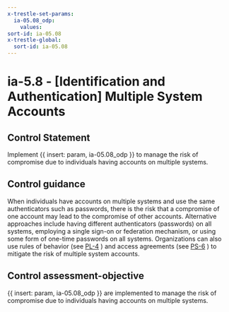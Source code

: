 ```yaml
---
x-trestle-set-params:
  ia-05.08_odp:
    values:
sort-id: ia-05.08
x-trestle-global:
  sort-id: ia-05.08
---
```


# ia-5.8 - \[Identification and Authentication\] Multiple System Accounts

## Control Statement

Implement {{ insert: param, ia-05.08_odp }} to manage the risk of compromise due to individuals having accounts on multiple systems.

## Control guidance

When individuals have accounts on multiple systems and use the same authenticators such as passwords, there is the risk that a compromise of one account may lead to the compromise of other accounts. Alternative approaches include having different authenticators (passwords) on all systems, employing a single sign-on or federation mechanism, or using some form of one-time passwords on all systems. Organizations can also use rules of behavior (see [PL-4](#pl-4) ) and access agreements (see [PS-6](#ps-6) ) to mitigate the risk of multiple system accounts.

## Control assessment-objective

{{ insert: param, ia-05.08_odp }} are implemented to manage the risk of compromise due to individuals having accounts on multiple systems.
